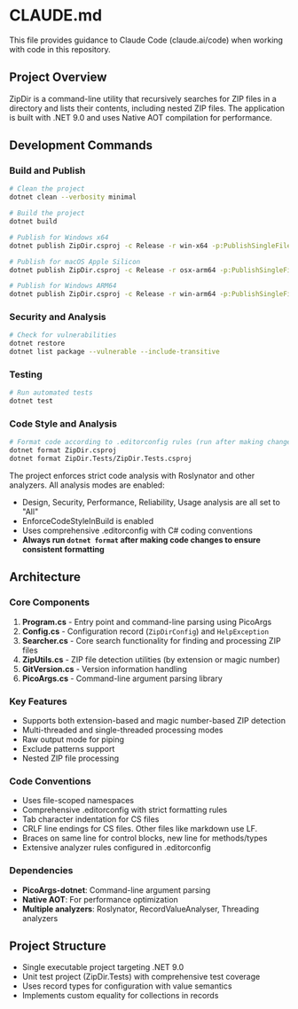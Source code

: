 # CLAUDE.md

This file provides guidance to Claude Code (claude.ai/code) when working with code in this repository.

## Project Overview

ZipDir is a command-line utility that recursively searches for ZIP files in a directory and lists their contents, including nested ZIP files. The application is built with .NET 9.0 and uses Native AOT compilation for performance.

## Development Commands

### Build and Publish
```bash
# Clean the project
dotnet clean --verbosity minimal

# Build the project
dotnet build

# Publish for Windows x64
dotnet publish ZipDir.csproj -c Release -r win-x64 -p:PublishSingleFile=true -p:PublishAot=false --self-contained false

# Publish for macOS Apple Silicon
dotnet publish ZipDir.csproj -c Release -r osx-arm64 -p:PublishSingleFile=true -p:PublishAot=false --self-contained false

# Publish for Windows ARM64
dotnet publish ZipDir.csproj -c Release -r win-arm64 -p:PublishSingleFile=true -p:PublishAot=false --self-contained false
```

### Security and Analysis
```bash
# Check for vulnerabilities
dotnet restore
dotnet list package --vulnerable --include-transitive
```

### Testing
```bash
# Run automated tests
dotnet test
```

### Code Style and Analysis
```bash
# Format code according to .editorconfig rules (run after making changes)
dotnet format ZipDir.csproj
dotnet format ZipDir.Tests/ZipDir.Tests.csproj
```

The project enforces strict code analysis with Roslynator and other analyzers. All analysis modes are enabled:
- Design, Security, Performance, Reliability, Usage analysis are all set to "All"
- EnforceCodeStyleInBuild is enabled
- Uses comprehensive .editorconfig with C# coding conventions
- **Always run `dotnet format` after making code changes to ensure consistent formatting**

## Architecture

### Core Components

1. **Program.cs** - Entry point and command-line parsing using PicoArgs
2. **Config.cs** - Configuration record (`ZipDirConfig`) and `HelpException`
3. **Searcher.cs** - Core search functionality for finding and processing ZIP files
4. **ZipUtils.cs** - ZIP file detection utilities (by extension or magic number)
5. **GitVersion.cs** - Version information handling
6. **PicoArgs.cs** - Command-line argument parsing library

### Key Features
- Supports both extension-based and magic number-based ZIP detection
- Multi-threaded and single-threaded processing modes
- Raw output mode for piping
- Exclude patterns support
- Nested ZIP file processing

### Code Conventions
- Uses file-scoped namespaces
- Comprehensive .editorconfig with strict formatting rules
- Tab character indentation for CS files
- CRLF line endings for CS files. Other files like markdown use LF.
- Braces on same line for control blocks, new line for methods/types
- Extensive analyzer rules configured in .editorconfig

### Dependencies
- **PicoArgs-dotnet**: Command-line argument parsing
- **Native AOT**: For performance optimization
- **Multiple analyzers**: Roslynator, RecordValueAnalyser, Threading analyzers

## Project Structure
- Single executable project targeting .NET 9.0
- Unit test project (ZipDir.Tests) with comprehensive test coverage
- Uses record types for configuration with value semantics
- Implements custom equality for collections in records
